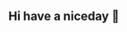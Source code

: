 ## Hi have a niceday 👋

<!--
**bun31/bun31** is a ✨ _special_ ✨ repository because its `README.md` (this file) appears on your GitHub profile.

Here are some ideas to get you started:

I'm currently working on...
- 🌱 I'm currently learning... learning cryptocurrency
- 👯 I'd like to help out with...
- 🤔 I'm looking for help with...
- 💬 Ask me...
- 📫 How to contact me: ...
- 😄 Pronouns: ...
- ⚡ Fun facts: ...
-->
